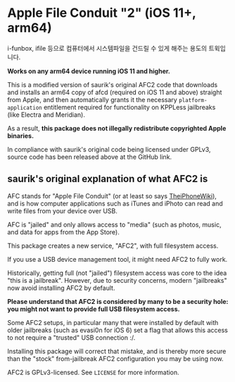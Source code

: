 Apple File Conduit "2" (iOS 11+, arm64)
=======================================
i-funbox, ifile 등으로 컴퓨터에서 시스템파일을 건드릴 수 있게 해주는 용도의 트윅입니다.

**Works on any arm64 device running iOS 11 and higher.**

This is a modified version of saurik's original AFC2 code that downloads and installs an arm64 copy of afcd (required on iOS 11 and above) straight from Apple, and then automatically grants it the necessary `platform-application` entitlement required for functionality on KPPLess jailbreaks (like Electra and Meridian).

As a result, **this package does not illegally redistribute copyrighted Apple binaries.**

In compliance with saurik's original code being licensed under GPLv3, source code has been released above at the GitHub link.

## saurik's original explanation of what AFC2 is

AFC stands for "Apple File Conduit" (or at least so says [TheiPhoneWiki](https://www.theiphonewiki.com/wiki/AFC)), and is how computer applications such as iTunes and iPhoto can read and write files from your device over USB.

AFC is "jailed" and only allows access to "media" (such as photos, music, and data for apps from the App Store).

This package creates a new service, "AFC2", with full filesystem access.

If you use a USB device management tool, it might need AFC2 to fully work.

Historically, getting full (not "jailed") filesystem access was core to the idea "this is a jailbreak". However, due to security concerns, modern "jailbreaks" now avoid installing AFC2 by default.

**Please understand that AFC2 is considered by many to be a security hole: you might not want to provide full USB filesystem access.**

Some AFC2 setups, in particular many that were installed by default with older jailbreaks (such as evasi0n for iOS 6) set a flag that allows this access to not require a "trusted" USB connection :/.

Installing this package will correct that mistake, and is thereby more secure than the "stock" from-jailbreak AFC2 configuration you may be using now.

AFC2 is GPLv3-licensed. See `LICENSE` for more information.
